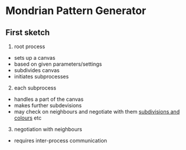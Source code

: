 Mondrian Pattern Generator
==========================

First sketch
------------

1) root process
* sets up a canvas
* based on given parameters/settings
* subdivides canvas
* initiates subprocesses

2) each subprocess
* handles a part of the canvas
* makes further subdevisions
* may check on neighbours and negotiate with them [subdivisions and colours](mondrian-rules_avoid-unlucky-encounters.png) etc

3) negotiation with neighbours
* requires inter-process communication

